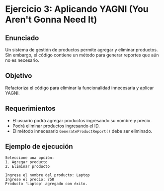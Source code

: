 # Ejercicio 3: Aplicando YAGNI (You Aren't Gonna Need It)

## Enunciado
Un sistema de gestión de productos permite agregar y eliminar productos. Sin embargo, el código contiene un método para generar reportes que aún no es necesario.

## Objetivo
Refactoriza el código para eliminar la funcionalidad innecesaria y aplicar YAGNI.

## Requerimientos
- El usuario podrá agregar productos ingresando su nombre y precio.
- Podrá eliminar productos ingresando el ID.
- El método innecesario `GenerateProductReport()` debe ser eliminado.

## Ejemplo de ejecución
```
Seleccione una opción:
1. Agregar producto
2. Eliminar producto

Ingrese el nombre del producto: Laptop
Ingrese el precio: 750
Producto 'Laptop' agregado con éxito.
```

